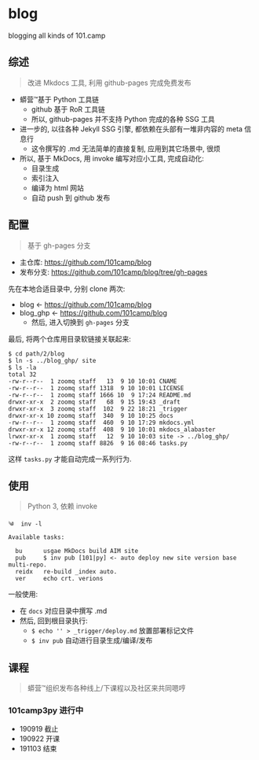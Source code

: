 # blog
blogging all kinds of 101.camp

## 综述
> 改进 Mkdocs 工具, 利用 github-pages 完成免费发布

- 蟒营™基于 Python 工具链
    + github 基于 RoR 工具链
    + 所以, github-pages 并不支持 Python 完成的各种 SSG 工具
- 进一步的, 以往各种 Jekyll SSG 引擎, 都依赖在头部有一堆非内容的 meta 信息行
    + 这令撰写的 .md 无法简单的直接复制, 应用到其它场景中, 很烦
- 所以, 基于 MkDocs, 用 invoke 编写对应小工具, 完成自动化:
    + 目录生成
    + 索引注入
    + 编译为 html 网站
    + 自动 push 到 github 发布


## 配置
> 基于 gh-pages 分支

- 主仓库: https://github.com/101camp/blog
- 发布分支: https://github.com/101camp/blog/tree/gh-pages

先在本地合适目录中, 分别 clone 两次:

- blog <- https://github.com/101camp/blog
- blog_ghp <- https://github.com/101camp/blog
    + 然后, 进入切换到 `gh-pages` 分支 

最后, 将两个仓库用目录软链接关联起来:

```
$ cd path/2/blog
$ ln -s ../blog_ghp/ site
$ ls -la
total 32
-rw-r--r--  1 zoomq staff   13  9 10 10:01 CNAME
-rw-r--r--  1 zoomq staff 1318  9 10 10:01 LICENSE
-rw-r--r--  1 zoomq staff 1666 10  9 17:24 README.md
drwxr-xr-x  2 zoomq staff   68  9 15 19:43 _draft
drwxr-xr-x  3 zoomq staff  102  9 22 18:21 _trigger
drwxr-xr-x 10 zoomq staff  340  9 10 10:25 docs
-rw-r--r--  1 zoomq staff  460  9 10 17:29 mkdocs.yml
drwxr-xr-x 12 zoomq staff  408  9 10 10:01 mkdocs_alabaster
lrwxr-xr-x  1 zoomq staff   12  9 10 10:03 site -> ../blog_ghp/
-rw-r--r--  1 zoomq staff 8826  9 16 08:46 tasks.py

```

这样 `tasks.py` 才能自动完成一系列行为.


## 使用
> Python 3, 依赖 invoke


    ༄  inv -l
    Available tasks:

      bu      usgae MkDocs build AIM site
      pub     $ inv pub [101|py] <- auto deploy new site version base multi-repo.
      reidx   re-build _index auto.
      ver     echo crt. verions

一般使用:

- 在 `docs` 对应目录中撰写 .md
- 然后, 回到根目录执行:
    + `$ echo '' > _trigger/deploy.md` 放置部署标记文件
    + `$ inv pub` 自动进行目录生成/编译/发布


## 课程
> 蟒营™组织发布各种线上/下课程以及社区来共同嗯哼

### 101camp3py 进行中

- 190919 截止
- 190922 开课
- 191103 结束

